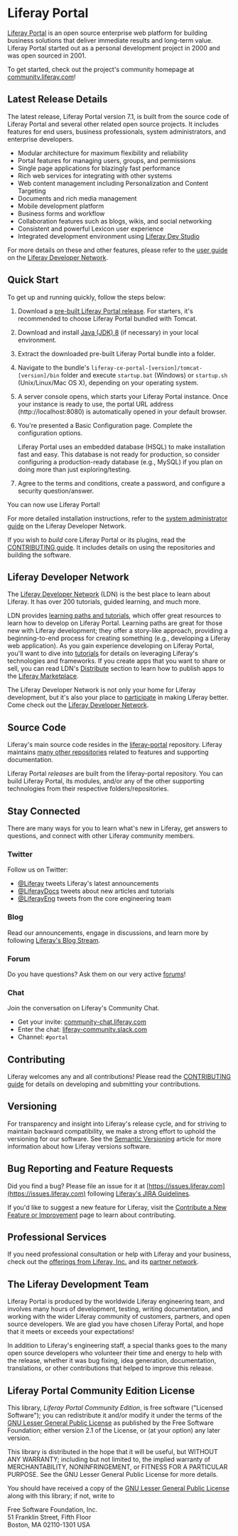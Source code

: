 # Liferay Portal

[Liferay Portal](https://community.liferay.com/projects/portal) is an
open source enterprise web platform for building business solutions that deliver
immediate results and long-term value. Liferay Portal started out as a personal
development project in 2000 and was open sourced in 2001.

To get started, check out the project's community homepage at
[community.liferay.com](https://community.liferay.com)!

## Latest Release Details

The latest release, Liferay Portal version 7.1, is built from the source code of
Liferay Portal and several other related open source projects. It includes
features for end users, business professionals, system administrators, and
enterprise developers.

-   Modular architecture for maximum flexibility and reliability
-   Portal features for managing users, groups, and permissions
-   Single page applications for blazingly fast performance
-   Rich web services for integrating with other systems
-   Web content management including Personalization and Content Targeting
-   Documents and rich media management
-   Mobile development platform
-   Business forms and workflow
-   Collaboration features such as blogs, wikis, and social networking
-   Consistent and powerful Lexicon user experience
-   Integrated development environment using
    [Liferay Dev Studio](https://community.liferay.com/projects/ide)

For more details on these and other features, please refer to the
[user guide](https://dev.liferay.com/discover/portal) on the
[Liferay Developer Network](https://dev.liferay.com).

## Quick Start

To get up and running quickly, follow the steps below:

1. Download a [pre-built Liferay Portal release](http://liferay.com/downloads).
   For starters, it's recommended to choose Liferay Portal bundled with Tomcat.

2. Download and install
   [Java (JDK) 8](http://www.oracle.com/technetwork/java/javase/downloads/index.html)
   (if necessary) in your local environment.

3. Extract the downloaded pre-built Liferay Portal bundle into a folder.

4. Navigate to the bundle's `liferay-ce-portal-[version]/tomcat-[version]/bin`
   folder and execute `startup.bat` (Windows) or `startup.sh` (Unix/Linux/Mac OS
   X), depending on your operating system.

5. A server console opens, which starts your Liferay Portal instance. Once your
   instance is ready to use, the portal URL address (http://localhost:8080) is
   automatically opened in your default browser.

6. You're presented a Basic Configuration page. Complete the configuration
   options.

    Liferay Portal uses an embedded database (HSQL) to make installation fast
    and easy. This database is not ready for production, so consider configuring
    a production-ready database (e.g., MySQL) if you plan on doing more than
    just exploring/testing.

7. Agree to the terms and conditions, create a password, and configure a
   security question/answer.

You can now use Liferay Portal!

For more detailed installation instructions, refer to the
[system administrator guide](https://dev.liferay.com/discover/deployment) on the
Liferay Developer Network.

If you wish to *build* core Liferay Portal or its plugins, read the
[CONTRIBUTING guide](CONTRIBUTING.markdown). It includes details on using the
repositories and building the software.

## Liferay Developer Network

The [Liferay Developer Network](https://dev.liferay.com) (LDN) is the best place
to learn about Liferay. It has over 200 tutorials, guided learning, and much
more.

LDN provides
[learning paths and tutorials](https://dev.liferay.com/develop/tutorials), which
offer great resources to learn how to develop on Liferay Portal. Learning paths
are great for those new with Liferay development; they offer a story-like
approach, providing a beginning-to-end process for creating something (e.g.,
developing a Liferay web application). As you gain experience developing on
Liferay Portal, you'll want to dive into
[tutorials](https://dev.liferay.com/develop/tutorials) for details on leveraging
Liferay's technologies and frameworks. If you create apps that you want to share
or sell, you can read LDN's [Distribute](https://dev.liferay.com/distribute)
section to learn how to publish apps to the
[Liferay Marketplace](https://web.liferay.com/marketplace).

The Liferay Developer Network is not only your home for Liferay development, but
it's also your place to [participate](https://dev.liferay.com/participate) in
making Liferay better. Come check out the
[Liferay Developer Network](https://dev.liferay.com).

## Source Code

Liferay's main source code resides in the
[liferay-portal](https://github.com/liferay/liferay-portal) repository. Liferay
maintains [many other repositories](https://github.com/liferay) related to
features and supporting documentation.

Liferay Portal *releases* are built from the liferay-portal repository. You can
build Liferay Portal, its modules, and/or any of the other supporting
technologies from their respective folders/repositories.

## Stay Connected

There are many ways for you to learn what's new in Liferay, get answers to
questions, and connect with other Liferay community members.

### Twitter

Follow us on Twitter:

- [@Liferay](http://twitter.com/liferay) tweets Liferay's latest announcements
- [@LiferayDocs](http://twitter.com/liferaydocs) tweets about new articles and
  tutorials
- [@LiferayEng](http://twitter.com/liferayeng) tweets from the core
  engineering team

### Blog

Read our announcements, engage in discussions, and learn more by following
[Liferay's Blog Stream](http://www.liferay.com/community/blogs).

### Forum

Do you have questions? Ask them on our very active
[forums](http://www.liferay.com/community/forums)!

### Chat

Join the conversation on Liferay's Community Chat.

- Get your invite: [community-chat.liferay.com](https://community-chat.liferay.com)
- Enter the chat: [liferay-community.slack.com](https://liferay-community.slack.com)
- Channel: `#portal`

## Contributing

Liferay welcomes any and all contributions! Please read the
[CONTRIBUTING guide](CONTRIBUTING.markdown) for details on developing and
submitting your contributions.

## Versioning

For transparency and insight into Liferay's release cycle, and for striving to
maintain backward compatibility, we make a strong effort to uphold the
versioning for our software. See the
[Semantic Versioning](https://dev.liferay.com/develop/tutorials/-/knowledge_base/7-1/semantic-versioning)
article for more information about how Liferay versions software.

## Bug Reporting and Feature Requests

Did you find a bug? Please file an issue for it at
[https://issues.liferay.com](https://issues.liferay.com) following
[Liferay's JIRA Guidelines](http://www.liferay.com/community/wiki/-/wiki/Main/JIRA).

If you'd like to suggest a new feature for Liferay, visit the
[Contribute a New Feature or Improvement](https://dev.liferay.com/participate/contribute-a-feature)
page to learn about contributing.

## Professional Services

If you need professional consultation or help with Liferay and your business,
check out the
[offerings from Liferay, Inc.](http://www.liferay.com/subscription-services) and
its [partner network](http://www.liferay.com/services/partners).

## The Liferay Development Team

Liferay Portal is produced by the worldwide Liferay engineering team, and
involves many hours of development, testing, writing documentation, and working
with the wider Liferay community of customers, partners, and open source
developers. We are glad you have chosen Liferay Portal, and hope that it meets
or exceeds your expectations!

In addition to Liferay's engineering staff, a special thanks goes to the many
open source developers who volunteer their time and energy to help with the
release, whether it was bug fixing, idea generation, documentation,
translations, or other contributions that helped to improve this release.

## Liferay Portal Community Edition License

This library, *Liferay Portal Community Edition*, is free software ("Licensed
Software"); you can redistribute it and/or modify it under the terms of the
[GNU Lesser General Public License](http://www.gnu.org/licenses/lgpl-2.1.html)
as published by the Free Software Foundation; either version 2.1 of the License,
or (at your option) any later version.

This library is distributed in the hope that it will be useful, but WITHOUT ANY
WARRANTY; including but not limited to, the implied warranty of MERCHANTABILITY,
NONINFRINGEMENT, or FITNESS FOR A PARTICULAR PURPOSE. See the GNU Lesser General
Public License for more details.

You should have received a copy of the
[GNU Lesser General Public License](http://www.gnu.org/licenses/lgpl-2.1.html)
along with this library; if not, write to

Free Software Foundation, Inc.  
51 Franklin Street, Fifth Floor  
Boston, MA 02110-1301 USA